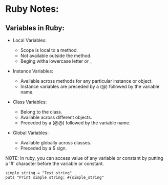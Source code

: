 # Ruby Notes:

## Variables in Ruby:
* Local Variables:
  * Scope is local to a method.
  * Not available outside the method.
  * Beging witha lowercase letter or _

* Instance Variables:
  * Available across methods for any particular instance or object.
  * Instance variables are preceded by a (@) followed by the variable name.

* Class Variables:
  * Belong to the class.
  * Available across different objects.
  * Preceded by a (@@) followed by the variable name.

* Global Variables:
  * Available globally across classes.
  * Preceded by a $ sign.


NOTE: In ruby, you can access value of any variable or constant by putting a '#'
      character before the variable or constant.

```
simple_string = "Test string"
puts "Print simple string: #{simple_string"

```
